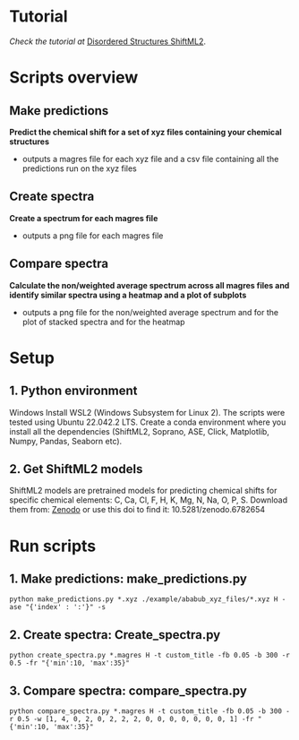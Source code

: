 # Tutorial

*Check the tutorial at* [Disordered Structures ShiftML2](https://alberto-alive.github.io/Disordered_Structures_ShiftML2/intro.html).


# Scripts overview

  ## Make predictions
  **Predict the chemical shift for a set of xyz files containing your chemical structures**
  - outputs a magres file for each xyz file and a csv file containing all the predictions run on the xyz files
  
  ## Create spectra
  **Create a spectrum for each magres file**
  - outputs a png file for each magres file
  
  ## Compare spectra
  **Calculate the non/weighted average spectrum across all magres files and identify similar spectra using a heatmap and a plot of subplots**
  - outputs a png file for the non/weighted average spectrum and for the plot of stacked spectra  and for the heatmap
  
 # Setup
 
  ## 1. Python environment
  
  Windows
  Install WSL2 (Windows Subsystem for Linux 2). The scripts were tested using Ubuntu 22.042.2 LTS.
  Create a conda environment where you install all the dependencies (ShiftML2, Soprano, ASE, Click, Matplotlib, Numpy, Pandas, Seaborn etc).
      
  ## 2. Get ShiftML2 models
  ShiftML2 models are pretrained models for predicting chemical shifts for specific chemical elements: C, Ca, Cl, F, H, K, Mg, N, Na, O, P, S.
  Download them from: [Zenodo](https://zenodo.org/record/6782654) or use this doi to find it: 10.5281/zenodo.6782654
   
 # Run scripts
  
  ## 1. Make predictions: make_predictions.py
  
    python make_predictions.py *.xyz ./example/ababub_xyz_files/*.xyz H -ase "{'index' : ':'}" -s
  
  ## 2. Create spectra: Create_spectra.py
    python create_spectra.py *.magres H -t custom_title -fb 0.05 -b 300 -r 0.5 -fr "{'min':10, 'max':35}"
  
  ## 3. Compare spectra: compare_spectra.py
    python compare_spectra.py *.magres H -t custom_title -fb 0.05 -b 300 -r 0.5 -w [1, 4, 0, 2, 0, 2, 2, 2, 0, 0, 0, 0, 0, 0, 0, 1] -fr "{'min':10, 'max':35}"
